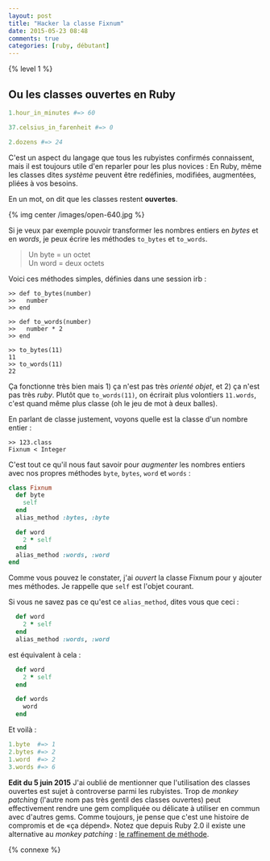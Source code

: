 ```yaml
---
layout: post
title: "Hacker la classe Fixnum"
date: 2015-05-23 08:48
comments: true
categories: [ruby, débutant]
---
```


{% level 1 %}

## Ou les classes ouvertes en Ruby

``` ruby
1.hour_in_minutes #=> 60

37.celsius_in_farenheit #=> 0

2.dozens #=> 24
```

C'est un aspect du langage que tous les rubyistes confirmés connaissent, mais
il est toujours utile d'en reparler pour les plus novices&nbsp;: En Ruby, même les
classes dites *système* peuvent être redéfinies, modifiées, augmentées, pliées
à vos besoins.

En un mot, on dit que les classes restent **ouvertes**.

{% img center /images/open-640.jpg %}

<!-- more -->

Si je veux par exemple pouvoir transformer les nombres entiers en *bytes* et en
*words*, je peux écrire les méthodes `to_bytes` et `to_words`.

> Un byte = un octet    
> Un word = deux octets

Voici ces méthodes simples, définies dans une session irb&nbsp;:

``` irb
>> def to_bytes(number)
>>   number
>> end

>> def to_words(number)
>>   number * 2
>> end

>> to_bytes(11)
11
>> to_words(11)
22
```

Ça fonctionne très bien mais 1) ça n'est pas très *orienté objet*, et 2) ça
n'est pas très *ruby*. Plutôt que `to_words(11)`, on écrirait plus volontiers
`11.words`, c'est quand même plus classe (oh le jeu de mot à deux balles).

En parlant de classe justement, voyons quelle est la classe d'un nombre entier&nbsp;:

``` irb
>> 123.class
Fixnum < Integer
```

C'est tout ce qu'il nous faut savoir pour *augmenter* les nombres entiers avec
nos propres méthodes `byte`, `bytes`, `word` et `words`&nbsp;:

``` ruby
class Fixnum
  def byte
    self
  end
  alias_method :bytes, :byte

  def word
    2 * self
  end
  alias_method :words, :word
end
```

Comme vous pouvez le constater, j'ai *ouvert* la classe Fixnum pour y ajouter
mes méthodes. Je rappelle que `self` est l'objet courant.

Si vous ne savez pas ce qu'est ce `alias_method`, dites vous que ceci&nbsp;:

``` ruby
  def word
    2 * self
  end
  alias_method :words, :word
```

est équivalent à cela&nbsp;:

``` ruby
  def word
    2 * self
  end

  def words
    word
  end
```

Et voilà&nbsp;:

``` ruby
1.byte  #=> 1
2.bytes #=> 2
1.word  #=> 2
3.words #=> 6
```

**Edit du 5 juin 2015** J'ai oublié de mentionner que l'utilisation des classes
ouvertes est sujet à controverse parmi les rubyistes. Trop de *monkey
patching* (l'autre nom pas très gentil des classes ouvertes) peut
effectivement rendre une gem compliquée ou délicate à utiliser en commun
avec d'autres gems. Comme toujours, je pense que c'est une histoire de
compromis et de «ça dépend». Notez que depuis Ruby 2.0 il existe une
alternative au *monkey patching* : [le raffinement de méthode](http://lkdjiin.github.io/blog/2013/10/10/ruby-2-dot-0-raffinement-de-methode/).

{% connexe %}
